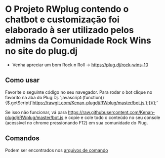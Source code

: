 # O Projeto RWplug contendo o chatbot e customização foi elaborado à ser utilizado pelos admins da Comunidade Rock Wins no site do plug.dj
* Venha apreciar um bom Rock n Roll -> https://plug.dj/rock-wins-10

Como usar
------
Favorite o seguinte código no seu navegador. Para rodar o bot clique no favorito na aba do Plug Dj.
'javascript:(function(){$.getScript('https://rawgit.com/Kenan-plugdj/RWplug/master/bot.js');})();'

Se isso não funcionar, vá para https://raw.githubusercontent.com/Kenan-plugdj/RWplug/master/bot.js e copie e cole todo o conteúdo no seu console (acessível no chrome pressionando F12) em sua comunidade do Plug.

Comandos
------
Podem ser encontrados nos [arquivos de comando](https://github.com/Kenan-plugdj/RWplug/blob/master/commands.md)
